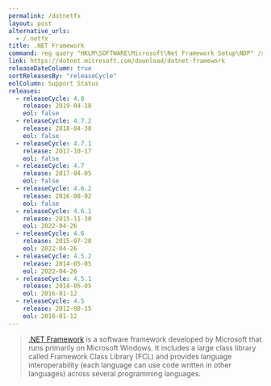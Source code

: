 ```yaml
---
permalink: /dotnetfx
layout: post
alternative_urls:
  - /.netfx
title: .NET Framework
command: reg query "HKLM\SOFTWARE\Microsoft\Net Framework Setup\NDP" /s
link: https://dotnet.microsoft.com/download/dotnet-framework
releaseDateColumn: true
sortReleasesBy: "releaseCycle"
eolColumn: Support Status
releases:
  - releaseCycle: 4.8
    release: 2019-04-18
    eol: false
  - releaseCycle: 4.7.2
    release: 2018-04-30
    eol: false
  - releaseCycle: 4.7.1
    release: 2017-10-17
    eol: false
  - releaseCycle: 4.7
    release: 2017-04-05
    eol: false
  - releaseCycle: 4.6.2
    release: 2016-08-02
    eol: false
  - releaseCycle: 4.6.1
    release: 2015-11-30
    eol: 2022-04-26
  - releaseCycle: 4.6
    release: 2015-07-20
    eol: 2022-04-26
  - releaseCycle: 4.5.2
    release: 2014-05-05
    eol: 2022-04-26
  - releaseCycle: 4.5.1
    release: 2014-05-05
    eol: 2016-01-12
  - releaseCycle: 4.5
    release: 2012-08-15
    eol: 2016-01-12
---
```


> [.NET Framework](https://dotnet.microsoft.com/) is a software framework developed by Microsoft that runs primarily on Microsoft Windows. It includes a large class library called Framework Class Library (FCL) and provides language interoperability (each language can use code written in other languages) across several programming languages.
